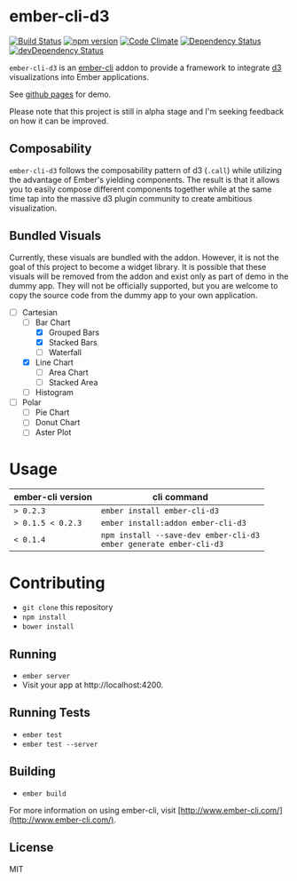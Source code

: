 # ember-cli-d3

[![Build Status](https://travis-ci.org/lightblade/ember-cli-d3.svg?branch=master)](https://travis-ci.org/lightblade/ember-cli-d3)
[![npm version](https://badge.fury.io/js/ember-cli-d3.svg)](http://badge.fury.io/js/ember-cli-d3)
[![Code Climate](https://codeclimate.com/github/lightblade/ember-cli-d3/badges/gpa.svg)](https://codeclimate.com/github/lightblade/ember-cli-d3)
[![Dependency Status](https://david-dm.org/lightblade/ember-cli-d3.svg)](https://david-dm.org/lightblade/ember-cli-d3)
[![devDependency Status](https://david-dm.org/lightblade/ember-cli-d3/dev-status.svg)](https://david-dm.org/lightblade/ember-cli-d3#info=devDependencies)

`ember-cli-d3` is an [ember-cli](http://www.ember-cli.com/) addon to provide a framework
to integrate [d3](http://d3js.org) visualizations into Ember applications.

See [github pages](http://lightblade.github.io/ember-cli-d3/) for demo.

Please note that this project is still in alpha stage and I'm seeking feedback on how it
can be improved.

## Composability

`ember-cli-d3` follows the composability pattern of d3 (`.call`) while utilizing the advantage of Ember's yielding components. The result is that it allows you to easily compose different components together while at the same time tap into the massive d3 plugin community to create ambitious visualization.

## Bundled Visuals

Currently, these visuals are bundled with the addon. However, it is not the goal of this project to become a widget library. It is possible that these visuals will be removed from the addon and exist only as part of demo in the dummy app. They will not be officially supported, but you are welcome to copy the source code from the dummy app to your own application.

* [ ] Cartesian
  * [ ] Bar Chart
    * [x] Grouped Bars
    * [x] Stacked Bars
    * [ ] Waterfall
  * [x] Line Chart
    * [ ] Area Chart
    * [ ] Stacked Area
  * [ ] Histogram
* [ ] Polar
  * [ ] Pie Chart
  * [ ] Donut Chart
  * [ ] Aster Plot

# Usage

ember-cli version | cli command
-----------------|--------------
`> 0.2.3` | `ember install ember-cli-d3`
`> 0.1.5 < 0.2.3` | `ember install:addon ember-cli-d3`
`< 0.1.4` | `npm install --save-dev ember-cli-d3`<br>`ember generate ember-cli-d3`


# Contributing

* `git clone` this repository
* `npm install`
* `bower install`

## Running

* `ember server`
* Visit your app at http://localhost:4200.

## Running Tests

* `ember test`
* `ember test --server`

## Building

* `ember build`

For more information on using ember-cli, visit [http://www.ember-cli.com/](http://www.ember-cli.com/).

## License

MIT
